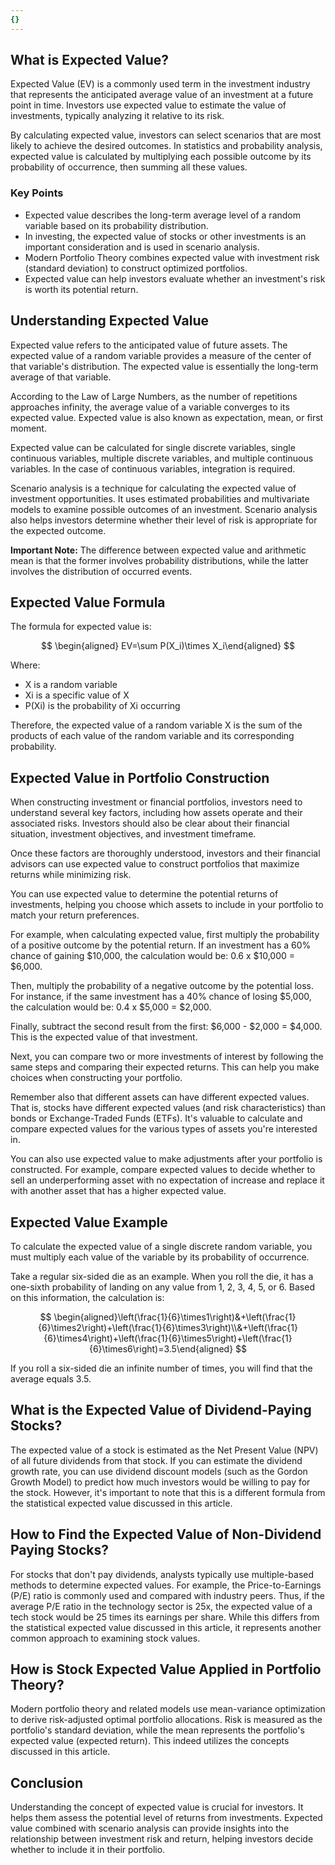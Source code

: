 ```yaml
---
{}
---
```


## What is Expected Value?

Expected Value (EV) is a commonly used term in the investment industry that represents the anticipated average value of an investment at a future point in time. Investors use expected value to estimate the value of investments, typically analyzing it relative to its risk.

By calculating expected value, investors can select scenarios that are most likely to achieve the desired outcomes. In statistics and probability analysis, expected value is calculated by multiplying each possible outcome by its probability of occurrence, then summing all these values.

### Key Points

- Expected value describes the long-term average level of a random variable based on its probability distribution.
- In investing, the expected value of stocks or other investments is an important consideration and is used in scenario analysis.
- Modern Portfolio Theory combines expected value with investment risk (standard deviation) to construct optimized portfolios.
- Expected value can help investors evaluate whether an investment's risk is worth its potential return.

## Understanding Expected Value

Expected value refers to the anticipated value of future assets. The expected value of a random variable provides a measure of the center of that variable's distribution. The expected value is essentially the long-term average of that variable.

According to the Law of Large Numbers, as the number of repetitions approaches infinity, the average value of a variable converges to its expected value. Expected value is also known as expectation, mean, or first moment.

Expected value can be calculated for single discrete variables, single continuous variables, multiple discrete variables, and multiple continuous variables. In the case of continuous variables, integration is required.

Scenario analysis is a technique for calculating the expected value of investment opportunities. It uses estimated probabilities and multivariate models to examine possible outcomes of an investment. Scenario analysis also helps investors determine whether their level of risk is appropriate for the expected outcome.

**Important Note:** The difference between expected value and arithmetic mean is that the former involves probability distributions, while the latter involves the distribution of occurred events.

## Expected Value Formula

The formula for expected value is:

$$ \begin{aligned} EV=\sum P(X_i)\times X_i\end{aligned} $$

Where:

- X is a random variable
- Xi is a specific value of X
- P(Xi) is the probability of Xi occurring

Therefore, the expected value of a random variable X is the sum of the products of each value of the random variable and its corresponding probability.

## Expected Value in Portfolio Construction

When constructing investment or financial portfolios, investors need to understand several key factors, including how assets operate and their associated risks. Investors should also be clear about their financial situation, investment objectives, and investment timeframe.

Once these factors are thoroughly understood, investors and their financial advisors can use expected value to construct portfolios that maximize returns while minimizing risk.

You can use expected value to determine the potential returns of investments, helping you choose which assets to include in your portfolio to match your return preferences.

For example, when calculating expected value, first multiply the probability of a positive outcome by the potential return. If an investment has a 60% chance of gaining $10,000, the calculation would be: 0.6 x $10,000 = $6,000.

Then, multiply the probability of a negative outcome by the potential loss. For instance, if the same investment has a 40% chance of losing $5,000, the calculation would be: 0.4 x $5,000 = $2,000.

Finally, subtract the second result from the first: $6,000 - $2,000 = $4,000. This is the expected value of that investment.

Next, you can compare two or more investments of interest by following the same steps and comparing their expected returns. This can help you make choices when constructing your portfolio.

Remember also that different assets can have different expected values. That is, stocks have different expected values (and risk characteristics) than bonds or Exchange-Traded Funds (ETFs). It's valuable to calculate and compare expected values for the various types of assets you're interested in.

You can also use expected value to make adjustments after your portfolio is constructed. For example, compare expected values to decide whether to sell an underperforming asset with no expectation of increase and replace it with another asset that has a higher expected value.

## Expected Value Example

To calculate the expected value of a single discrete random variable, you must multiply each value of the variable by its probability of occurrence.

Take a regular six-sided die as an example. When you roll the die, it has a one-sixth probability of landing on any value from 1, 2, 3, 4, 5, or 6. Based on this information, the calculation is:

$$ \begin{aligned}\left(\frac{1}{6}\times1\right)&+\left(\frac{1}{6}\times2\right)+\left(\frac{1}{6}\times3\right)\\&+\left(\frac{1}{6}\times4\right)+\left(\frac{1}{6}\times5\right)+\left(\frac{1}{6}\times6\right)=3.5\end{aligned} $$

If you roll a six-sided die an infinite number of times, you will find that the average equals 3.5.

## What is the Expected Value of Dividend-Paying Stocks?

The expected value of a stock is estimated as the Net Present Value (NPV) of all future dividends from that stock. If you can estimate the dividend growth rate, you can use dividend discount models (such as the Gordon Growth Model) to predict how much investors would be willing to pay for the stock. However, it's important to note that this is a different formula from the statistical expected value discussed in this article.

## How to Find the Expected Value of Non-Dividend Paying Stocks?

For stocks that don't pay dividends, analysts typically use multiple-based methods to determine expected values. For example, the Price-to-Earnings (P/E) ratio is commonly used and compared with industry peers. Thus, if the average P/E ratio in the technology sector is 25x, the expected value of a tech stock would be 25 times its earnings per share. While this differs from the statistical expected value discussed in this article, it represents another common approach to examining stock values.

## How is Stock Expected Value Applied in Portfolio Theory?

Modern portfolio theory and related models use mean-variance optimization to derive risk-adjusted optimal portfolio allocations. Risk is measured as the portfolio's standard deviation, while the mean represents the portfolio's expected value (expected return). This indeed utilizes the concepts discussed in this article.

## Conclusion

Understanding the concept of expected value is crucial for investors. It helps them assess the potential level of returns from investments. Expected value combined with scenario analysis can provide insights into the relationship between investment risk and return, helping investors decide whether to include it in their portfolio.